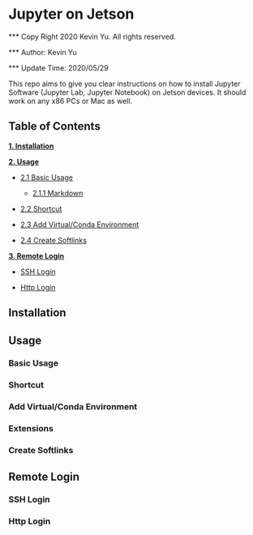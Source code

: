 # Jupyter on Jetson

*** Copy Right 2020 Kevin Yu. All rights reserved.

*** Author: Kevin Yu

*** Update Time: 2020/05/29

This repo aims to give you clear instructions on how to install Jupyter Software (Jupyter Lab, Jupyter Notebook) on Jetson devices. It should work on any x86 PCs or Mac as well.

Table of Contents
-----------------

**[1. Installation](#installation)**

**[2. Usage](#usage)**

  * [2.1 Basic Usage](#basic-usage)
  
    * [2.1.1 Markdown](#markdown)
    
  * [2.2 Shortcut](#shortcut)
    
  * [2.3 Add Virtual/Conda Environment](#add-virtual/conda-environment)
  
  * [2.4 Create Softlinks](#create-softlinks)
    
**[3. Remote Login](#remote-login)**

  * [SSH Login](#ssh-login)
  
  * [Http Login](#http-login)

Installation
------------

<a name="installation"></a>

Usage
-----

### Basic Usage

### Shortcut

### Add Virtual/Conda Environment

### Extensions

### Create Softlinks

<a name="usage"></a>

Remote Login
------------

<a name="remote-login"></a>

### SSH Login

### Http Login